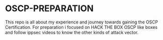 # OSCP-PREPARATION
This repo is all about my experience and journey towards gaining the OSCP Certification. 
For preparation i focused on HACK THE BOX OSCP like boxes and follow ippsec videos to know the other kinds of attack vector.
